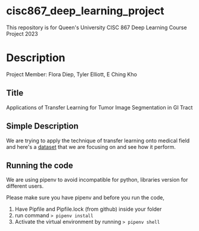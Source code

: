 # cisc867_deep_learning_project
This repository is for Queen's University CISC 867 Deep Learning Course Project 2023

# Description
Project Member: Flora Diep, Tyler Elliott, E Ching Kho

## Title
Applications of Transfer Learning for Tumor Image Segmentation in GI Tract

## Simple Description
We are trying to apply the technique of transfer learning onto medical field and here's a [dataset](https://www.kaggle.com/competitions/uw-madison-gi-tract-image-segmentation/data) that we are focusing on and see how it perform.

## Running the code
We are using pipenv to avoid incompatible for python, libraries version for different users.

Please make sure you have pipenv and before you run the code,
1. Have Pipfile and Pipfile.lock (from github) inside your folder
2. run command `> pipenv install`
3. Activate the virtual environment by running `> pipenv shell`

